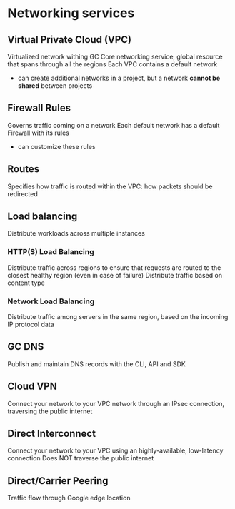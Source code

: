 # Networking services

## Virtual Private Cloud (VPC)

Virtualized network withing GC 
Core networking service, global resource that spans through all the regions
Each VPC contains a default network

- can create additional networks in a project, but a network **cannot be shared** between projects

## Firewall Rules

Governs traffic coming on a network
Each default network has a default Firewall with its rules

- can customize these rules

## Routes

Specifies how traffic is routed within the VPC: how packets should be redirected

## Load balancing

Distribute workloads across multiple instances

### HTTP(S) Load Balancing

Distribute traffic across regions to ensure that requests are routed to the closest healthy region (even in case of failure)
Distribute traffic based on content type

### Network Load Balancing

Distribute traffic among servers in the same region, based on the incoming IP protocol data

## GC DNS

Publish and maintain DNS records with the CLI, API and SDK

## Cloud VPN

Connect your network to your VPC network through an IPsec connection, traversing the public internet

## Direct Interconnect

Connect your network to your VPC using an highly-available, low-latency connection 
Does NOT traverse the public internet

## Direct/Carrier Peering

Traffic flow through Google edge location
